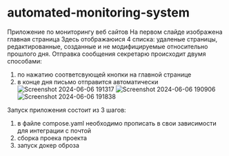 # automated-monitoring-system
Приложение по мониторингу веб сайтов
На первом слайде изображена главная страница
Здесь отображаюися 4 списка: удаленые страницы, редактированные, созданные и не модифицируемые относительно прошлого дня.
Отправка сообщения секретарю происходит двумя способами: 
1) по нажатию соответсвующей кнопки на главной странице
2) в конце дня письмо отправится автоматически
![Screenshot 2024-06-06 191317](https://github.com/Bellory-X/automated-monitoring-system/assets/80157339/13cd2208-cea0-46f0-a49e-b3ef20783727)
![Screenshot 2024-06-06 190906](https://github.com/Bellory-X/automated-monitoring-system/assets/80157339/6afd3e52-ade4-4249-aed9-6ea88edb8419)
![Screenshot 2024-06-06 191838](https://github.com/Bellory-X/automated-monitoring-system/assets/80157339/fbcd7d9d-d973-4b0f-a2a9-7abbcce598da)

Запуск приложения состоит из 3 шагов:
1) в файле compose.yaml необходимо прописать в свои зависимости для интеграции с почтой
2) сборка проека проекта
3) запуск докер оброза
